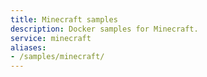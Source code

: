 ```yaml
---
title: Minecraft samples
description: Docker samples for Minecraft.
service: minecraft
aliases:
- /samples/minecraft/
---
```

